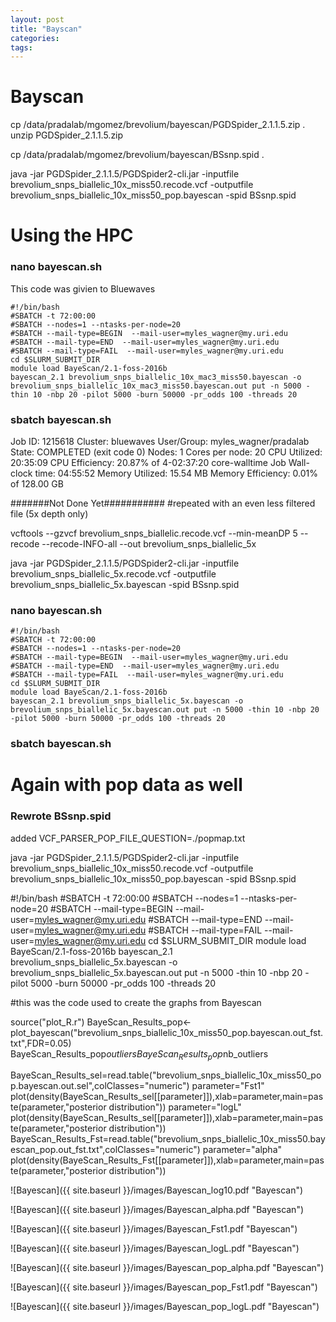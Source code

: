 ```yaml
---
layout: post
title: "Bayscan"
categories: 
tags: 
---
```



# Bayscan

cp /data/pradalab/mgomez/brevolium/bayescan/PGDSpider_2.1.1.5.zip .
unzip PGDSpider_2.1.1.5.zip

cp /data/pradalab/mgomez/brevolium/bayescan/BSsnp.spid .

java -jar PGDSpider_2.1.1.5/PGDSpider2-cli.jar -inputfile brevolium_snps_biallelic_10x_miss50.recode.vcf -outputfile brevolium_snps_biallelic_10x_miss50_pop.bayescan -spid BSsnp.spid


# Using the HPC

### nano bayescan.sh
This code was givien to Bluewaves

```
#!/bin/bash
#SBATCH -t 72:00:00
#SBATCH --nodes=1 --ntasks-per-node=20
#SBATCH --mail-type=BEGIN  --mail-user=myles_wagner@my.uri.edu
#SBATCH --mail-type=END  --mail-user=myles_wagner@my.uri.edu
#SBATCH --mail-type=FAIL  --mail-user=myles_wagner@my.uri.edu
cd $SLURM_SUBMIT_DIR
module load BayeScan/2.1-foss-2016b 
bayescan_2.1 brevolium_snps_biallelic_10x_mac3_miss50.bayescan -o brevolium_snps_biallelic_10x_mac3_miss50.bayescan.out put -n 5000 -thin 10 -nbp 20 -pilot 5000 -burn 50000 -pr_odds 100 -threads 20
```

### sbatch bayescan.sh

Job ID: 1215618
Cluster: bluewaves
User/Group: myles_wagner/pradalab
State: COMPLETED (exit code 0)
Nodes: 1
Cores per node: 20
CPU Utilized: 20:35:09
CPU Efficiency: 20.87% of 4-02:37:20 core-walltime
Job Wall-clock time: 04:55:52
Memory Utilized: 15.54 MB
Memory Efficiency: 0.01% of 128.00 GB



#######Not Done Yet###########
#repeated with an even less filtered file (5x depth only) 

vcftools --gzvcf  brevolium_snps_biallelic.recode.vcf --min-meanDP 5 --recode --recode-INFO-all --out brevolium_snps_biallelic_5x


java -jar PGDSpider_2.1.1.5/PGDSpider2-cli.jar -inputfile brevolium_snps_biallelic_5x.recode.vcf -outputfile brevolium_snps_biallelic_5x.bayescan -spid BSsnp.spid


### nano bayescan.sh
```
#!/bin/bash
#SBATCH -t 72:00:00
#SBATCH --nodes=1 --ntasks-per-node=20
#SBATCH --mail-type=BEGIN  --mail-user=myles_wagner@my.uri.edu
#SBATCH --mail-type=END  --mail-user=myles_wagner@my.uri.edu
#SBATCH --mail-type=FAIL  --mail-user=myles_wagner@my.uri.edu
cd $SLURM_SUBMIT_DIR
module load BayeScan/2.1-foss-2016b 
bayescan_2.1 brevolium_snps_biallelic_5x.bayescan -o brevolium_snps_biallelic_5x.bayescan.out put -n 5000 -thin 10 -nbp 20 -pilot 5000 -burn 50000 -pr_odds 100 -threads 20
```

### sbatch bayescan.sh



# Again with pop data as well

### Rewrote BSsnp.spid

added  VCF_PARSER_POP_FILE_QUESTION=./popmap.txt


java -jar PGDSpider_2.1.1.5/PGDSpider2-cli.jar -inputfile brevolium_snps_biallelic_10x_miss50.recode.vcf -outputfile brevolium_snps_biallelic_10x_miss50_pop.bayescan -spid BSsnp.spid


#!/bin/bash
#SBATCH -t 72:00:00
#SBATCH --nodes=1 --ntasks-per-node=20
#SBATCH --mail-type=BEGIN  --mail-user=myles_wagner@my.uri.edu
#SBATCH --mail-type=END  --mail-user=myles_wagner@my.uri.edu
#SBATCH --mail-type=FAIL  --mail-user=myles_wagner@my.uri.edu
cd $SLURM_SUBMIT_DIR
module load BayeScan/2.1-foss-2016b 
bayescan_2.1 brevolium_snps_biallelic_5x.bayescan -o brevolium_snps_biallelic_5x.bayescan.out put -n 5000 -thin 10 -nbp 20 -pilot 5000 -burn 50000 -pr_odds 100 -threads 20

#this was the code used to create the graphs from Bayescan

source("plot_R.r")
BayeScan_Results_pop<-plot_bayescan("brevolium_snps_biallelic_10x_miss50_pop.bayescan.out_fst.txt",FDR=0.05)
BayeScan_Results_pop$outliers
BayeScan_Results_pop$nb_outliers


BayeScan_Results_sel=read.table("brevolium_snps_biallelic_10x_miss50_pop.bayescan.out.sel",colClasses="numeric")
parameter="Fst1"
plot(density(BayeScan_Results_sel[[parameter]]),xlab=parameter,main=paste(parameter,"posterior distribution"))
parameter="logL"
plot(density(BayeScan_Results_sel[[parameter]]),xlab=parameter,main=paste(parameter,"posterior distribution"))
BayeScan_Results_Fst=read.table("brevolium_snps_biallelic_10x_miss50.bayescan_pop.out_fst.txt",colClasses="numeric")
parameter="alpha"
plot(density(BayeScan_Results_Fst[[parameter]]),xlab=parameter,main=paste(parameter,"posterior distribution"))


![Bayescan]({{ site.baseurl }}/images/Bayescan_log10.pdf "Bayescan")


![Bayescan]({{ site.baseurl }}/images/Bayescan_alpha.pdf "Bayescan")


![Bayescan]({{ site.baseurl }}/images/Bayescan_Fst1.pdf "Bayescan")


![Bayescan]({{ site.baseurl }}/images/Bayescan_logL.pdf "Bayescan")



![Bayescan]({{ site.baseurl }}/images/Bayescan_pop_alpha.pdf "Bayescan")


![Bayescan]({{ site.baseurl }}/images/Bayescan_pop_Fst1.pdf "Bayescan")


![Bayescan]({{ site.baseurl }}/images/Bayescan_pop_logL.pdf "Bayescan")